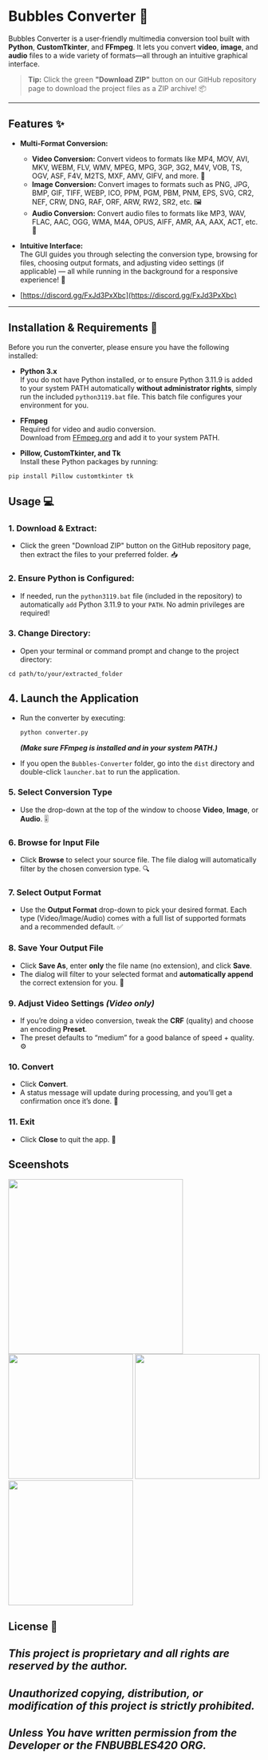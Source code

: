 # Bubbles Converter 🚀

Bubbles Converter is a user‑friendly multimedia conversion tool built with **Python**, **CustomTkinter**, and **FFmpeg**. It lets you convert **video**, **image**, and **audio** files to a wide variety of formats—all through an intuitive graphical interface.

> **Tip:** Click the green **"Download ZIP"** button on our GitHub repository page to download the project files as a ZIP archive! 📦

---

## Features ✨

- **Multi-Format Conversion:**
  - **Video Conversion:** Convert videos to formats like MP4, MOV, AVI, MKV, WEBM, FLV, WMV, MPEG, MPG, 3GP, 3G2, M4V, VOB, TS, OGV, ASF, F4V, M2TS, MXF, AMV, GIFV, and more. 🎥
  - **Image Conversion:** Convert images to formats such as PNG, JPG, BMP, GIF, TIFF, WEBP, ICO, PPM, PGM, PBM, PNM, EPS, SVG, CR2, NEF, CRW, DNG, RAF, ORF, ARW, RW2, SR2, etc. 🖼️
  - **Audio Conversion:** Convert audio files to formats like MP3, WAV, FLAC, AAC, OGG, WMA, M4A, OPUS, AIFF, AMR, AA, AAX, ACT, etc. 🎵
- **Intuitive Interface:**  
  The GUI guides you through selecting the conversion type, browsing for files, choosing output formats, and adjusting video settings (if applicable) — all while running in the background for a responsive experience! 🤩

- [https://discord.gg/FxJd3PxXbc](https://discord.gg/FxJd3PxXbc)

---

## Installation & Requirements 🔧

Before you run the converter, please ensure you have the following installed:

- **Python 3.x**  
  If you do not have Python installed, or to ensure Python 3.11.9 is added to your system PATH automatically **without administrator rights**, simply run the included `python3119.bat` file. This batch file configures your environment for you.

- **FFmpeg**  
  Required for video and audio conversion.  
  Download from [FFmpeg.org](https://ffmpeg.org/download.html) and add it to your system PATH.

- **Pillow, CustomTkinter, and Tk**  
  Install these Python packages by running:
```
pip install Pillow customtkinter tk
```

## Usage 💻

### 1. **Download & Extract**:

- Click the green "Download ZIP" button on the GitHub repository page, then extract the files to your preferred folder. 📥

### 2. **Ensure Python is Configured**:

- If needed, run the `python3119.bat` file (included in the repository) to automatically `add` Python 3.11.9 to your `PATH`. No admin privileges are required!

### 3. **Change Directory**:

- Open your terminal or command prompt and change to the project directory:

```
cd path/to/your/extracted_folder
```

## 4. **Launch the Application**

- Run the converter by executing:
  ```bash
  python converter.py
  ```
  ***(Make sure FFmpeg is installed and in your system PATH.)***

- If you open the `Bubbles-Converter` folder, go into the `dist` directory and double-click `launcher.bat` to run the application.

### 5. **Select Conversion Type**

- Use the drop-down at the top of the window to choose **Video**, **Image**, or **Audio**. 🎚️

### 6. **Browse for Input File**

- Click **Browse** to select your source file. The file dialog will automatically filter by the chosen conversion type. 🔍

### 7. **Select Output Format**

- Use the **Output Format** drop-down to pick your desired format. Each type (Video/Image/Audio) comes with a full list of supported formats and a recommended default. ✅

### 8. **Save Your Output File**

- Click **Save As**, enter **only** the file name (no extension), and click **Save**.  
- The dialog will filter to your selected format and **automatically append** the correct extension for you. 💾

### 9. **Adjust Video Settings** *(Video only)*

- If you’re doing a video conversion, tweak the **CRF** (quality) and choose an encoding **Preset**.  
- The preset defaults to “medium” for a good balance of speed + quality. ⚙️

### 10. **Convert**

- Click **Convert**.  
- A status message will update during processing, and you’ll get a confirmation once it’s done. 🎉

### 11. **Exit**

- Click **Close** to quit the app. 👋

## Sceenshots
<img src="https://github.com/KernFerm/Bubbles-Converter/blob/main/screenshots/pic-3.png" width="350">
<img src="https://github.com/KernFerm/Bubbles-Converter/blob/main/screenshots/pic-4.png" width="250">
<img src="https://github.com/KernFerm/Bubbles-Converter/blob/main/screenshots/pic-5.png" width="250">
<img src="https://github.com/KernFerm/Bubbles-Converter/blob/main/screenshots/pic-6.png" width="250">

## License 📄

## ***This project is proprietary and all rights are reserved by the author.***
## ***Unauthorized copying, distribution, or modification of this project is strictly prohibited.***
## ***Unless You have written permission from the Developer or the FNBUBBLES420 ORG.***
